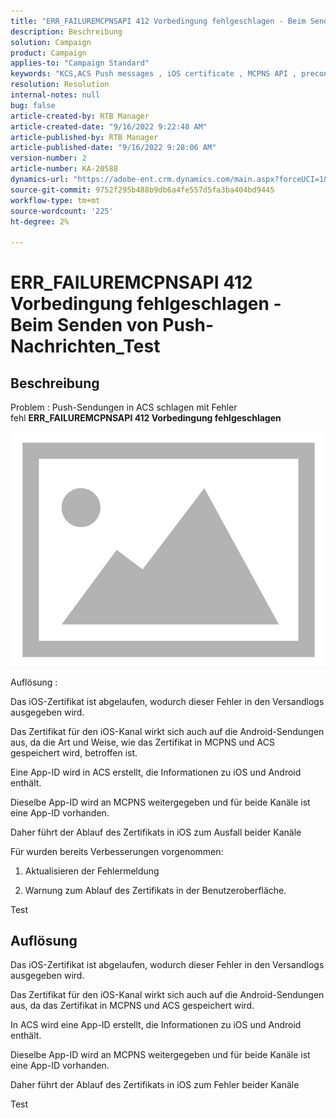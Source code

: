 ```yaml
---
title: "ERR_FAILUREMCPNSAPI 412 Vorbedingung fehlgeschlagen - Beim Senden von Push-Nachrichten_Test"
description: Beschreibung
solution: Campaign
product: Campaign
applies-to: "Campaign Standard"
keywords: "KCS,ACS Push messages , iOS certificate , MCPNS API , precondition failed"
resolution: Resolution
internal-notes: null
bug: false
article-created-by: RTB Manager
article-created-date: "9/16/2022 9:22:48 AM"
article-published-by: RTB Manager
article-published-date: "9/16/2022 9:28:06 AM"
version-number: 2
article-number: KA-20588
dynamics-url: "https://adobe-ent.crm.dynamics.com/main.aspx?forceUCI=1&pagetype=entityrecord&etn=knowledgearticle&id=c07f1620-a135-ed11-9db1-00224808679b"
source-git-commit: 9752f295b488b9db6a4fe557d5fa3ba404bd9445
workflow-type: tm+mt
source-wordcount: '225'
ht-degree: 2%

---
```


# ERR_FAILUREMCPNSAPI 412 Vorbedingung fehlgeschlagen - Beim Senden von Push-Nachrichten_Test

## Beschreibung


Problem : Push-Sendungen in ACS schlagen mit Fehler fehl <b>ERR_FAILUREMCPNSAPI 412 Vorbedingung fehlgeschlagen </b>

![](assets/___0cbe6fd2-a135-ed11-9db1-00224808679b___.png)



Auflösung :

Das iOS-Zertifikat ist abgelaufen, wodurch dieser Fehler in den Versandlogs ausgegeben wird.

Das Zertifikat für den iOS-Kanal wirkt sich auch auf die Android-Sendungen aus, da die Art und Weise, wie das Zertifikat in MCPNS und ACS gespeichert wird, betroffen ist.

Eine App-ID wird in ACS erstellt, die Informationen zu iOS und Android enthält.

Dieselbe App-ID wird an MCPNS weitergegeben und für beide Kanäle ist eine App-ID vorhanden.

Daher führt der Ablauf des Zertifikats in iOS zum Ausfall beider Kanäle



Für wurden bereits Verbesserungen vorgenommen:

1. Aktualisieren der Fehlermeldung

2. Warnung zum Ablauf des Zertifikats in der Benutzeroberfläche.





Test


## Auflösung


Das iOS-Zertifikat ist abgelaufen, wodurch dieser Fehler in den Versandlogs ausgegeben wird.

Das Zertifikat für den iOS-Kanal wirkt sich auch auf die Android-Sendungen aus, da das Zertifikat in MCPNS und ACS gespeichert wird.

In ACS wird eine App-ID erstellt, die Informationen zu iOS und Android enthält.

Dieselbe App-ID wird an MCPNS weitergegeben und für beide Kanäle ist eine App-ID vorhanden.

Daher führt der Ablauf des Zertifikats in iOS zum Fehler beider Kanäle





Test
